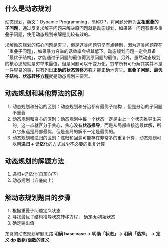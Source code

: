 ## 什么是动态规划
动态规划，英文：Dynamic Programming，简称DP，将问题分解为**互相重叠的子问题**，通过反复求解子问题来解决原问题就是动态规划，如果某一问题有很多重叠子问题，使用动态规划来解是比较有效的。

求解动态规划的核心问题是穷举，但是这类问题穷举有点特别，因为这类问题存在「重叠子问题」，如果暴力穷举的话效率会极其低下。动态规划问题一定会具备「最优子结构」，才能通过子问题的最值得到原问题的最值。另外，虽然动态规划的核心思想就是穷举求最值，但是问题可以千变万化，穷举所有可行解其实并不是一件容易的事，只有列出**正确的状态转移方程**才能正确地穷举。**重叠子问题、最优子结构、状态转移方程**就是动态规划三要素。

## 动态规划和其他算法的区别
1. 动态规划和分治的区别：动态规划和分治都有最优子结构 ，但是分治的子问题不重叠
2. 动态规划和贪心的区别：动态规划中每一个状态一定是由上一个状态推导出来的，这一点就区分于贪心，贪心没有**状态推导**，而是从局部直接选最优解，所以它永远是局部最优，但是全局的解不一定是最优的。
3. 动态规划和递归的区别：递归和回溯可能存在非常多的重复计算，动态规划可以用**递归 + 记忆化**的方式减少不必要的重复计算

## 动态规划的解题方法
1. 递归+记忆化(自顶向下)
2. 动态规划（自底向上）

## 解动态规划题目的步骤
1. 根据重叠子问题定义状态
2. 寻找最优子结构推导状态转移方程， 确定dp初始状态
3. 确定输出值

东哥的动态规划解题思路
**明确 base case -> 明确「状态」-> 明确「选择」 -> 定义 dp 数组/函数的含义**

